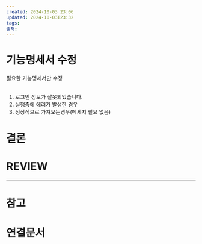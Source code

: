 ```yaml
---
created: 2024-10-03 23:06
updated: 2024-10-03T23:32
tags: 
출처: 
---
```

# 기능명세서 수정
필요한 기능명세서만 수정

## 
1. 로그인 정보가 잘못되었습니다.
2. 실행중에 에러가 발생한 경우
3. 정상적으로 가져오는경우(메세지 필요 없음)




# 결론

# REVIEW


---
# 참고

# 연결문서